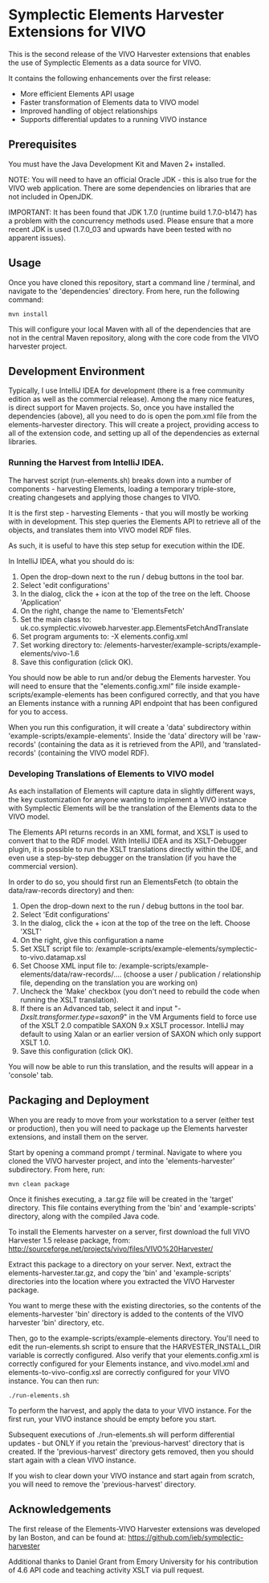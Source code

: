 # Symplectic Elements Harvester Extensions for VIVO

This is the second release of the VIVO Harvester extensions that enables the use of Symplectic Elements as a data source for VIVO.

It contains the following enhancements over the first release:

* More efficient Elements API usage
* Faster transformation of Elements data to VIVO model
* Improved handling of object relationships
* Supports differential updates to a running VIVO instance

## Prerequisites

You must have the Java Development Kit and Maven 2+ installed.

NOTE: You will need to have an official Oracle JDK - this is also true for the VIVO web application. There are some dependencies on libraries that are not included in OpenJDK.

IMPORTANT: It has been found that JDK 1.7.0 (runtime build 1.7.0-b147) has a problem with the concurrency methods used. Please ensure that a more recent JDK is used (1.7.0_03 and upwards have been tested with no apparent issues).

## Usage

Once you have cloned this repository, start a command line / terminal, and navigate to the 'dependencies' directory. From here, run the following command:

	mvn install

This will configure your local Maven with all of the dependencies that are not in the central Maven repository, along with the core code from the VIVO harvester project.

## Development Environment

Typically, I use IntelliJ IDEA for development (there is a free community edition as well as the commercial release).
Among the many nice features, is direct support for Maven projects. So, once you have installed the dependencies (above), all you need to do is open the pom.xml file from the elements-harvester directory.
This will create a project, providing access to all of the extension code, and setting up all of the dependencies as external libraries.

### Running the Harvest from IntelliJ IDEA.

The harvest script (run-elements.sh) breaks down into a number of components - harvesting Elements, loading a temporary triple-store, creating changesets and applying those changes to VIVO.

It is the first step - harvesting Elements - that you will mostly be working with in development. This step queries the Elements API to retrieve all of the objects, and translates them into VIVO model RDF files.

As such, it is useful to have this step setup for execution within the IDE.

In IntelliJ IDEA, what you should do is:

1. Open the drop-down next to the run / debug buttons in the tool bar.
2. Select 'edit configurations'
3. In the dialog, click the + icon at the top of the tree on the left. Choose 'Application'
4. On the right, change the name to 'ElementsFetch'
5. Set the main class to: uk.co.symplectic.vivoweb.harvester.app.ElementsFetchAndTranslate
6. Set program arguments to: -X elements.config.xml
7. Set working directory to: <project dir>/elements-harvester/example-scripts/example-elements/vivo-1.6
8. Save this configuration (click OK).

You should now be able to run and/or debug the Elements harvester. You will need to ensure that the "elements.config.xml" file inside example-scripts/example-elements has been configured correctly,
and that you have an Elements instance with a running API endpoint that has been configured for you to access.

When you run this configuration, it will create a 'data' subdirectory within 'example-scripts/example-elements'. Inside the 'data' directory will be 'raw-records' (containing the data as it is retrieved from the API),
and 'translated-records' (containing the VIVO model RDF).

### Developing Translations of Elements to VIVO model

As each installation of Elements will capture data in slightly different ways, the key customization for anyone wanting to implement a VIVO instance with Symplectic Elements will be the translation of the Elements data to the VIVO model.

The Elements API returns records in an XML format, and XSLT is used to convert that to the RDF model.
With IntelliJ IDEA and its XSLT-Debugger plugin, it is possible to run the XSLT translations directly within the IDE, and even use a step-by-step debugger on the translation (if you have the commercial version).

In order to do so, you should first run an ElementsFetch (to obtain the data/raw-records directory) and then:

1. Open the drop-down next to the run / debug buttons in the tool bar.
2. Select 'Edit configurations'
3. In the dialog, click the + icon at the top of the tree on the left. Choose 'XSLT'
4. On the right, give this configuration a name
5. Set XSLT script file to: <project dir>/example-scripts/example-elements/symplectic-to-vivo.datamap.xsl
6. Set Choose XML input file to: <project dir>/example-scripts/example-elements/data/raw-records/.... (choose a user / publication / relationship file, depending on the translation you are working on)
7. Uncheck the 'Make' checkbox (you don't need to rebuild the code when running the XSLT translation).
8. If there is an Advanced tab, select it and input "_-Dxslt.transformer.type=saxon9_" in the VM Arguments field to force use of the XSLT 2.0 compatible SAXON 9.x XSLT processor. IntelliJ may default to using Xalan or an earlier version of SAXON which only support XSLT 1.0.
8. Save this configuration (click OK).

You will now be able to run this translation, and the results will appear in a 'console' tab.

## Packaging and Deployment

When you are ready to move from your workstation to a server (either test or production), then you will need to package up the Elements harvester extensions, and install them on the server.

Start by opening a command prompt / terminal. Navigate to where you cloned the VIVO harvester project, and into the 'elements-harvester' subdirectory. From here, run:

	mvn clean package
	
Once it finishes executing, a .tar.gz file will be created in the 'target' directory. This file contains everything from the 'bin' and 'example-scripts' directory, along with the compiled Java code.

To install the Elements harvester on a server, first download the full VIVO Harvester 1.5 release package, from: http://sourceforge.net/projects/vivo/files/VIVO%20Harvester/

Extract this package to a directory on your server. Next, extract the elements-harvester.tar.gz, and copy the 'bin' and 'example-scripts' directories into the location where you extracted the VIVO Harvester package.

You want to merge these with the existing directories, so the contents of the elements-harvester 'bin' directory is added to the contents of the VIVO harvester 'bin' directory, etc.

Then, go to the example-scripts/example-elements directory. You'll need to edit the run-elements.sh script to ensure that the HARVESTER_INSTALL_DIR variable is correctly configured. Also verify that your elements.config.xml is correctly configured for your Elements instance, and vivo.model.xml and elements-to-vivo-config.xsl are correctly configured for your VIVO instance. You can then run:

	./run-elements.sh
	
To perform the harvest, and apply the data to your VIVO instance. For the first run, your VIVO instance should be empty before you start.

Subsequent executions of ./run-elements.sh will perform differential updates - but ONLY if you retain the 'previous-harvest' directory that is created.
If the 'previous-harvest' directory gets removed, then you should start again with a clean VIVO instance.

If you wish to clear down your VIVO instance and start again from scratch, you will need to remove the 'previous-harvest' directory.

## Acknowledgements

The first release of the Elements-VIVO Harvester extensions was developed by Ian Boston, and can be found at: https://github.com/ieb/symplectic-harvester

Additional thanks to Daniel Grant from Emory University for his contribution of 4.6 API code and teaching activity XSLT via pull request.
